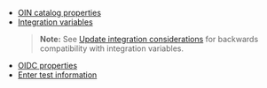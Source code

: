 * [OIN catalog properties](/docs/guides/submit-oin-app/openidconnect/main/#oin-catalog-properties)
* [Integration variables](/docs/guides/submit-oin-app/openidconnect/main/#integration-variables)
   > **Note:** See [Update integration considerations](#update-integration-considerations) for backwards compatibility with integration variables.
* [OIDC properties](/docs/guides/submit-oin-app/openidconnect/main/#properties)
* [Enter test information](/docs/guides/submit-oin-app/openidconnect/main/#enter-test-information)
